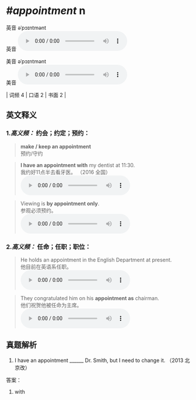 # ***\#appointment*** n
英音 əˈpɔɪntmənt  
英音
<audio src="./media/appointment-B.aac" controls="controls"></audio>

美音 əˈpɔɪntmənt  
美音
<audio src="./media/appointment.aac" controls="controls"></audio>



| 词频 4 | 口语 2 | 书面 2 |  

英文释义
---
### 1.*高义频：* **约会；约定；预约：**  

 > **make / keep an appointment**  
 > 预约/守约    

 > **I have an appointment with** my dentist at 11:30.  
 > 我约好11点半去看牙医。  （2016 全国）  
<audio src="./media/appointment-101_AAC.aac" controls="controls"></audio>

 > Viewing is **by appointment only**.  
 > 参观必须预约。    
<audio src="./media/2-appointment.aac" controls="controls"></audio>

### 2.*高义频：* **任命；任职；职位：**  

 > He holds an appointment in the English Department at present.  
 > 他目前在英语系任职。    
<audio src="./media/appointment-102_AAC.aac" controls="controls"></audio>

 > They congratulated him on his **appointment as** chairman.  
 > 他们祝贺他被任命为主席。    
<audio src="./media/4-appointment.aac" controls="controls"></audio>


真题解析
---
1. I have an appointment ______ Dr. Smith, but I need to change it.   （2013 北京改）  

答案：
1. with  

